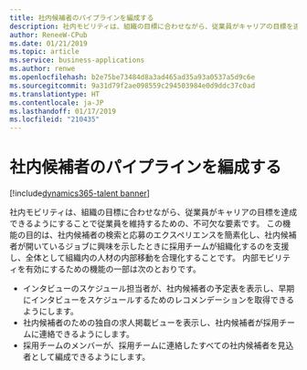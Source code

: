 ```yaml
---
title: 社内候補者のパイプラインを編成する
description: 社内モビリティは、組織の目標に合わせながら、従業員がキャリアの目標を達成できるようにすることで従業員を維持するための、不可欠な要素です。
author: ReneeW-CPub
ms.date: 01/21/2019
ms.topic: article
ms.service: business-applications
ms.author: renwe
ms.openlocfilehash: b2e75be73484d8a3ad465ad35a93a0537a5d9c6e
ms.sourcegitcommit: 9a31d79f2ae098559c294503984e0d9ddc37c0ad
ms.translationtype: HT
ms.contentlocale: ja-JP
ms.lasthandoff: 01/17/2019
ms.locfileid: "210435"
---
```

#  <a name="organize-internal-candidate-pipeline"></a>社内候補者のパイプラインを編成する
[!include[dynamics365-talent banner](../../includes/dynamics365-talent.md)]

社内モビリティは、組織の目標に合わせながら、従業員がキャリアの目標を達成できるようにすることで従業員を維持するための、不可欠な要素です。 この機能の目的は、社内候補者の検索と応募のエクスペリエンスを簡素化し、社内候補者が開いているジョブに興味を示したときに採用チームが組織化するのを支援し、全体として組織内の人材の内部移動を合理化することです。 内部モビリティを有効にするための機能の一部は次のとおりです。

-   インタビューのスケジュール担当者が、社内候補者の予定表を表示し、早期にインタビューをスケジュールするためのレコメンデーションを取得できるようにします。
-   社内候補者のための独自の求人掲載ビューを表示し、社内候補者が採用チームに連絡できるようにします。  
-   採用チームのメンバーが、採用チームに連絡したすべての社内候補者を見込者として編成できるようにします。 
